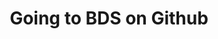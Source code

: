 ---
permalink: /github
title: "Going to BDS on Github"
redirect_to: "https://github.com/BOBDevStudio"
---